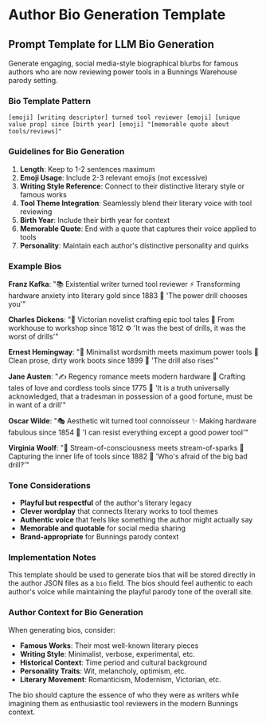 # Author Bio Generation Template

## **Prompt Template for LLM Bio Generation**

Generate engaging, social media-style biographical blurbs for famous authors who are now reviewing power tools in a Bunnings Warehouse parody setting.

### **Bio Template Pattern**

```
[emoji] [writing descriptor] turned tool reviewer [emoji] [unique value prop] since [birth year] [emoji] "[memorable quote about tools/reviews]"
```

### **Guidelines for Bio Generation**

1. **Length**: Keep to 1-2 sentences maximum
2. **Emoji Usage**: Include 2-3 relevant emojis (not excessive)
3. **Writing Style Reference**: Connect to their distinctive literary style or famous works
4. **Tool Theme Integration**: Seamlessly blend their literary voice with tool reviewing
5. **Birth Year**: Include their birth year for context
6. **Memorable Quote**: End with a quote that captures their voice applied to tools
7. **Personality**: Maintain each author's distinctive personality and quirks

### **Example Bios**

**Franz Kafka**: "📚 Existential writer turned tool reviewer ⚡️ Transforming hardware anxiety into literary gold since 1883 🔨 'The power drill chooses you'"

**Charles Dickens**: "📖 Victorian novelist crafting epic tool tales 🔧 From workhouse to workshop since 1812 ⚙️ 'It was the best of drills, it was the worst of drills'"

**Ernest Hemingway**: "🥃 Minimalist wordsmith meets maximum power tools 💪 Clean prose, dirty work boots since 1899 🎣 'The drill also rises'"

**Jane Austen**: "✍️ Regency romance meets modern hardware 💍 Crafting tales of love and cordless tools since 1775 🏰 'It is a truth universally acknowledged, that a tradesman in possession of a good fortune, must be in want of a drill'"

**Oscar Wilde**: "🎭 Aesthetic wit turned tool connoisseur ✨ Making hardware fabulous since 1854 🌟 'I can resist everything except a good power tool'"

**Virginia Woolf**: "🌊 Stream-of-consciousness meets stream-of-sparks 📝 Capturing the inner life of tools since 1882 💭 'Who's afraid of the big bad drill?'"

### **Tone Considerations**

- **Playful but respectful** of the author's literary legacy
- **Clever wordplay** that connects literary works to tool themes
- **Authentic voice** that feels like something the author might actually say
- **Memorable and quotable** for social media sharing
- **Brand-appropriate** for Bunnings parody context

### **Implementation Notes**

This template should be used to generate bios that will be stored directly in the author JSON files as a `bio` field. The bios should feel authentic to each author's voice while maintaining the playful parody tone of the overall site.

### **Author Context for Bio Generation**

When generating bios, consider:
- **Famous Works**: Their most well-known literary pieces
- **Writing Style**: Minimalist, verbose, experimental, etc.
- **Historical Context**: Time period and cultural background
- **Personality Traits**: Wit, melancholy, optimism, etc.
- **Literary Movement**: Romanticism, Modernism, Victorian, etc.

The bio should capture the essence of who they were as writers while imagining them as enthusiastic tool reviewers in the modern Bunnings context. 
